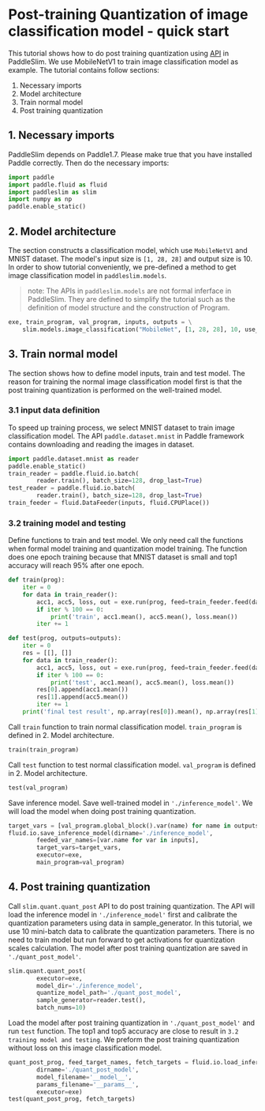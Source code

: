 # Post-training Quantization of image classification model - quick start

This tutorial shows how to do post training quantization using [API](https://paddlepaddle.github.io/PaddleSlim/api_en/paddleslim.quant.html#paddleslim.quant.quanter.quant_post) in PaddleSlim. We use MobileNetV1 to train image classification model as example. The tutorial contains follow sections:

1. Necessary imports
2. Model architecture
3. Train normal model
4. Post training quantization

## 1. Necessary imports
PaddleSlim depends on Paddle1.7. Please make true that you have installed Paddle correctly. Then do the necessary imports:


```python
import paddle
import paddle.fluid as fluid
import paddleslim as slim
import numpy as np
paddle.enable_static()
```
## 2. Model architecture

The section constructs a classification model, which use ``MobileNetV1`` and MNIST dataset. The model's input size is `[1, 28, 28]` and output size is 10. In order to show tutorial conveniently, we pre-defined a method to get image classification model in `paddleslim.models`.

>note: The APIs in `paddleslim.models` are not formal inferface in PaddleSlim. They are defined to simplify the tutorial such as the definition of model structure and the construction of Program.


```python
exe, train_program, val_program, inputs, outputs = \
    slim.models.image_classification("MobileNet", [1, 28, 28], 10, use_gpu=True)
```

## 3. Train normal model

The section shows how to define model inputs, train and test model. The reason for training the normal image classification model first is that the post training quantization is performed on the well-trained model.

### 3.1 input data definition

To speed up training process, we select MNIST dataset to train image classification model. The API `paddle.dataset.mnist` in Paddle framework contains downloading and reading the images in dataset.

```python
import paddle.dataset.mnist as reader
paddle.enable_static()
train_reader = paddle.fluid.io.batch(
        reader.train(), batch_size=128, drop_last=True)
test_reader = paddle.fluid.io.batch(
        reader.train(), batch_size=128, drop_last=True)
train_feeder = fluid.DataFeeder(inputs, fluid.CPUPlace())
```

### 3.2 training model and testing

Define functions to train and test model. We only need call the functions when formal model training and quantization model training. The function does one epoch training because that MNIST dataset is small and top1 accuracy will reach 95% after one epoch.

```python
def train(prog):
    iter = 0
    for data in train_reader():
        acc1, acc5, loss, out = exe.run(prog, feed=train_feeder.feed(data), fetch_list=outputs)
        if iter % 100 == 0:
            print('train', acc1.mean(), acc5.mean(), loss.mean())
        iter += 1

def test(prog, outputs=outputs):
    iter = 0
    res = [[], []]
    for data in train_reader():
        acc1, acc5, loss, out = exe.run(prog, feed=train_feeder.feed(data), fetch_list=outputs)
        if iter % 100 == 0:
            print('test', acc1.mean(), acc5.mean(), loss.mean())
        res[0].append(acc1.mean())
        res[1].append(acc5.mean())
        iter += 1
    print('final test result', np.array(res[0]).mean(), np.array(res[1]).mean())
```

Call ``train`` function to train normal classification model. ``train_program`` is defined in 2. Model architecture.


```python
train(train_program)
```

Call ``test`` function to test normal classification model. ``val_program`` is defined in 2. Model architecture.

```python
test(val_program)
```


Save inference model. Save well-trained model in ``'./inference_model'``. We will load the model when doing post training quantization.


```python
target_vars = [val_program.global_block().var(name) for name in outputs]
fluid.io.save_inference_model(dirname='./inference_model',
        feeded_var_names=[var.name for var in inputs],
        target_vars=target_vars,
        executor=exe,
        main_program=val_program)
```

## 4. Post training quantization

Call ``slim.quant.quant_post`` API to do post training quantization. The API will load the inference model in ``'./inference_model'`` first and calibrate the quantization parameters using data in sample_generator. In this tutorial, we use 10 mini-batch data to calibrate the quantization parameters. There is no need to train model but run forward to get activations for quantization scales calculation. The model after post training quantization are saved in ``'./quant_post_model'``.

```python
slim.quant.quant_post(
        executor=exe,
        model_dir='./inference_model',
        quantize_model_path='./quant_post_model',
        sample_generator=reader.test(),
        batch_nums=10)
```

Load the model after post training quantization in ``'./quant_post_model'`` and run ``test`` function. The top1 and top5 accuracy are close to result in ``3.2 training model and testing``. We preform the post training quantization without loss on this image classification model.

```python
quant_post_prog, feed_target_names, fetch_targets = fluid.io.load_inference_model(
        dirname='./quant_post_model',
        model_filename='__model__',
        params_filename='__params__',
        executor=exe)
test(quant_post_prog, fetch_targets)
```
